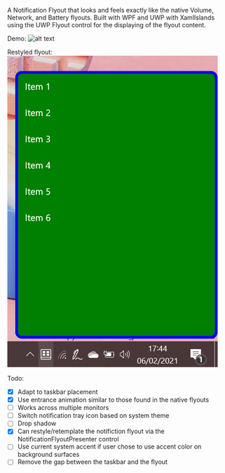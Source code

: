 A Notification Flyout that looks and feels exactly like the native Volume, Network, and Battery flyouts. Built with WPF and UWP with XamlIslands using the UWP Flyout control for the displaying of the flyout content.

Demo:
![alt text](https://github.com/TheXamlGuy/NotificationFlyout/blob/master/demo.gif)

Restyled flyout:
![alt text](https://github.com/TheXamlGuy/NotificationFlyout/blob/master/image.png)

Todo:
- [x] Adapt to taskbar placement
- [x] Use entrance animation similar to those found in the native flyouts
- [ ] Works across multiple monitors
- [ ] Switch notification tray icon based on system theme
- [ ] Drop shadow
- [x] Can restyle/retemplate the notifiction flyout via the NotificationFlyoutPresenter control
- [ ] Use current system accent if user chose to use accent color on background surfaces
- [ ] Remove the gap between the taskbar and the flyout
